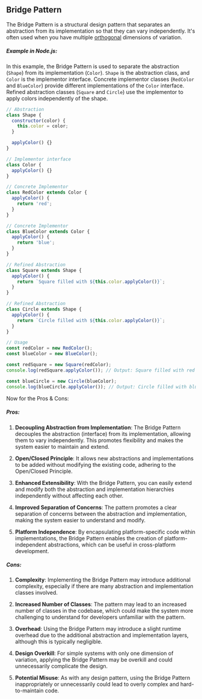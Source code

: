 ## Bridge Pattern

The Bridge Pattern is a structural design pattern that separates an abstraction from its implementation so that they can vary independently. It's often used when you have multiple [orthogonal](https://www.google.com/search?q=define+orthogonal) dimensions of variation. 

##### Example in Node.js:

In this example, the Bridge Pattern is used to separate the abstraction (`Shape`) from its implementation (`Color`). `Shape` is the abstraction class, and `Color` is the implementor interface. Concrete implementor classes (`RedColor` and `BlueColor`) provide different implementations of the `Color` interface. Refined abstraction classes (`Square` and `Circle`) use the implementor to apply colors independently of the shape.

```javascript
// Abstraction
class Shape {
  constructor(color) {
    this.color = color;
  }

  applyColor() {}
}

// Implementor interface
class Color {
  applyColor() {}
}

// Concrete Implementor
class RedColor extends Color {
  applyColor() {
    return 'red';
  }
}

// Concrete Implementor
class BlueColor extends Color {
  applyColor() {
    return 'blue';
  }
}

// Refined Abstraction
class Square extends Shape {
  applyColor() {
    return `Square filled with ${this.color.applyColor()}`;
  }
}

// Refined Abstraction
class Circle extends Shape {
  applyColor() {
    return `Circle filled with ${this.color.applyColor()}`;
  }
}

// Usage
const redColor = new RedColor();
const blueColor = new BlueColor();

const redSquare = new Square(redColor);
console.log(redSquare.applyColor()); // Output: Square filled with red

const blueCircle = new Circle(blueColor);
console.log(blueCircle.applyColor()); // Output: Circle filled with blue
```

Now for the Pros & Cons:

##### Pros:

1. **Decoupling Abstraction from Implementation**: The Bridge Pattern decouples the abstraction (interface) from its implementation, allowing them to vary independently. This promotes flexibility and makes the system easier to maintain and extend.

2. **Open/Closed Principle**: It allows new abstractions and implementations to be added without modifying the existing code, adhering to the Open/Closed Principle.

3. **Enhanced Extensibility**: With the Bridge Pattern, you can easily extend and modify both the abstraction and implementation hierarchies independently without affecting each other.

4. **Improved Separation of Concerns**: The pattern promotes a clear separation of concerns between the abstraction and implementation, making the system easier to understand and modify.

5. **Platform Independence**: By encapsulating platform-specific code within implementations, the Bridge Pattern enables the creation of platform-independent abstractions, which can be useful in cross-platform development.

##### Cons:

1. **Complexity**: Implementing the Bridge Pattern may introduce additional complexity, especially if there are many abstraction and implementation classes involved.

2. **Increased Number of Classes**: The pattern may lead to an increased number of classes in the codebase, which could make the system more challenging to understand for developers unfamiliar with the pattern.

3. **Overhead**: Using the Bridge Pattern may introduce a slight runtime overhead due to the additional abstraction and implementation layers, although this is typically negligible.

4. **Design Overkill**: For simple systems with only one dimension of variation, applying the Bridge Pattern may be overkill and could unnecessarily complicate the design.

5. **Potential Misuse**: As with any design pattern, using the Bridge Pattern inappropriately or unnecessarily could lead to overly complex and hard-to-maintain code.
